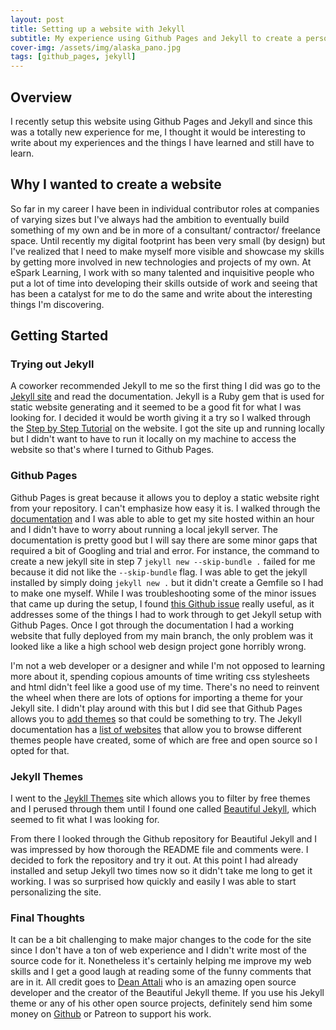 ```yaml
---
layout: post
title: Setting up a website with Jekyll
subtitle: My experience using Github Pages and Jekyll to create a personal website.
cover-img: /assets/img/alaska_pano.jpg
tags: [github_pages, jekyll]
---
```


## Overview
I recently setup this website using Github Pages and Jekyll and since this was a totally new experience for me, I thought it would be interesting to write about my experiences and the things I have learned and still have to learn.

## Why I wanted to create a website
So far in my career I have been in individual contributor roles at companies of varying sizes but I've always had the ambition to eventually build something of my own and be in more of a consultant/ contractor/ freelance space. Until recently my digital footprint has been very small (by design) but I've realized that I need to make myself more visible and showcase my skills by getting more involved in new technologies and projects of my own. At eSpark Learning, I work with so many talented and inquisitive people who put a lot of time into developing their skills outside of work and seeing that has been a catalyst for me to do the same and write about the interesting things I'm discovering.

## Getting Started
### Trying out Jekyll
A coworker recommended Jekyll to me so the first thing I did was go to the [Jekyll site](https://jekyllrb.com/docs/) and read the documentation. Jekyll is a Ruby gem that is used for static website generating and it seemed to be a good fit for what I was looking for. I decided it would be worth giving it a try so I walked through the [Step by Step Tutorial](https://jekyllrb.com/docs/step-by-step/01-setup/) on the website. I got the site up and running locally but I didn't want to have to run it locally on my machine to access the website so that's where I turned to Github Pages.

### Github Pages
Github Pages is great because it allows you to deploy a static website right from your repository. I can't emphasize how easy it is. I walked through the [documentation](https://docs.github.com/en/pages/setting-up-a-github-pages-site-with-jekyll/creating-a-github-pages-site-with-jekyll) and I was able to able to get my site hosted within an hour and I didn't have to worry about running a local jekyll server. The documentation is pretty good but I will say there are some minor gaps that required a bit of Googling and trial and error. For instance, the command to create a new jekyll site in step 7 ```jekyll new --skip-bundle .``` failed for me because it did not like the ```--skip-bundle``` flag. I was able to get the jekyll installed by simply doing ```jekyll new .``` but it didn't create a Gemfile so I had to make one myself. While I was troubleshooting some of the minor issues that came up during the setup, I found [this Github issue](https://github.com/github/docs/issues/2177) really useful, as it addresses some of the things I had to work through to get Jekyll setup with Github Pages. Once I got through the documentation I had a working website that fully deployed from my main branch, the only problem was it looked like a like a high school web design project gone horribly wrong.

I'm not a web developer or a designer and while I'm not opposed to learning more about it, spending copious amounts of time writing css stylesheets and html didn't feel like a good use of my time. There's no need to reinvent the wheel when there are lots of options for importing a theme for your Jekyll site. I didn't play around with this but I did see that Github Pages allows you to [add themes](https://docs.github.com/en/pages/setting-up-a-github-pages-site-with-jekyll/adding-a-theme-to-your-github-pages-site-using-jekyll) so that could be something to try. The Jekyll documentation has a [list of websites](https://jekyllrb.com/docs/themes/) that allow you to browse different themes people have created, some of which are free and open source so I opted for that.

### Jekyll Themes
I went to the [Jeykll Themes](https://jekyllthemes.io/free) site which allows you to filter by free themes and I perused through them until I found one called [Beautiful Jekyll](https://jekyllthemes.io/theme/beautiful-jekyll), which seemed to fit what I was looking for. 

From there I looked through the Github repository for Beautiful Jekyll and I was impressed by how thorough the README file and comments were. I decided to fork the repository and try it out. At this point I had already installed and setup Jekyll two times now so it didn't take me long to get it working. I was so surprised how quickly and easily I was able to start personalizing the site. 

### Final Thoughts
It can be a bit challenging to make major changes to the code for the site since I don't have a ton of web experience and I didn't write most of the source code for it. Nonetheless it's certainly helping me improve my web skills and I get a good laugh at reading some of the funny comments that are in it. All credit goes to [Dean Attali](https://deanattali.com/) who is an amazing open source developer and the creator of the Beautiful Jekyll theme. If you use his Jekyll theme or any of his other open source projects, definitely send him some money on [Github](https://github.com/sponsors/daattali) or Patreon to support his work.